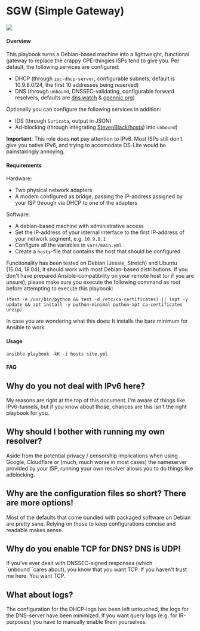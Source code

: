 # SGW (Simple Gateway)

![](https://a.uguu.se/KGf1Upd6kYik.png)

#### Overview

This playbook turns a Debian-based machine into a lightweight, functional
gateway to replace the crappy CPE-thingies ISPs tend to give you. Per default,
the following services are configured:

* DHCP (through `isc-dhcp-server`, configurable subnets, default is 10.9.8.0/24, the first 10 addresses being reserved)
* DNS (through `unbound`, DNSSEC-validating, configurable forward resolvers, defaults are [dns.watch](https://dns.watch) & [opennic.org](https://opennic.org))

Optionally you can configure the following services in addition:
* IDS (through `Suricata`, output in JSON)
* Ad-blocking (through integrating [StevenBlack/hosts](https://github.com/StevenBlack/hosts)) into `unbound`)

**Important**: This role does **not** pay attention to IPv6. Most ISPs still
don't give you native IPv6, and trying to accomodate DS-Lite would be
painstakingly annoying.



#### Requirements
Hardware:

* Two physical network adapters
* A modem configured as bridge, passing the IP-address assigned by your ISP through via DHCP to one of the adapters

Software:
* A debian-based machine with administrative access
* Set the IP-address of your internal interface to the first IP-address of your network segment, e.g. `10.9.8.1`
* Configure all the variables in `vars/main.yml`
* Create a `hosts`-file that contains the host that should be configured

Functionality has been tested on Debian (Jessie, Stretch) and Ubuntu (16.04,
18.04); it should work with most Debian-based distributions. If you don't have
prepared Ansible-compatibility on your remote host (or if you are unsure),
please make sure you execute the following command as root before attempting to execute
this playbook:

```
(test -e /usr/bin/python && test -d /etc/ca-certificates) || (apt -y update && apt install -y python-minimal python-apt ca-certificates unzip)
```

In case you are wondering what this does: It installs the bare minimum for Ansible to work.

#### Usage

`ansible-playbook -kK -i hosts site.yml`


#### FAQ
## Why do you not deal with IPv6 here?
My reasons are right at the top of this document. I'm aware of things like
IPv6-tunnels, but if you know about those, chances are this isn't the right
playbook for you.
## Why should I bother with running my own resolver?
Aside from the potential privacy / censorship implications when using Google,
Cloudflare or (much, much worse in most cases) the nameserver provided by your
ISP, running your own resolver allows you to do things like adblocking.
## Why are the configuration files so short? There are more options!
Most of the defaults that come bundled with packaged software on Debian are
pretty sane. Relying on those to keep configurations concise and readable makes
sense.
## Why do you enable TCP for DNS? DNS is UDP!
If you've ever dealt with DNSSEC-signed responses (which `unbound``cares
about), you know that you want TCP. If you haven't trust me here. You want TCP.
## What about logs?
The configuration for the DHCP-logs has been left untouched, the logs for the
DNS-server have been minimized. If you want query logs (e.g. for IR-purposes)
you have to manually enable them yourselves.
